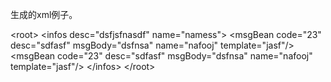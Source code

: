 生成的xml例子。

<?xml version="1.0" encoding="UTF-8" standalone="yes"?>
\<root>
    \<infos desc="dsfjsfnasdf" name="namess">
        \<msgBean code="23" desc="sdfasf" msgBody="dsfnsa" name="nafooj" template="jasf"/>
        \<msgBean code="23" desc="sdfasf" msgBody="dsfnsa" name="nafooj" template="jasf"/>
   \</infos>
\</root>
